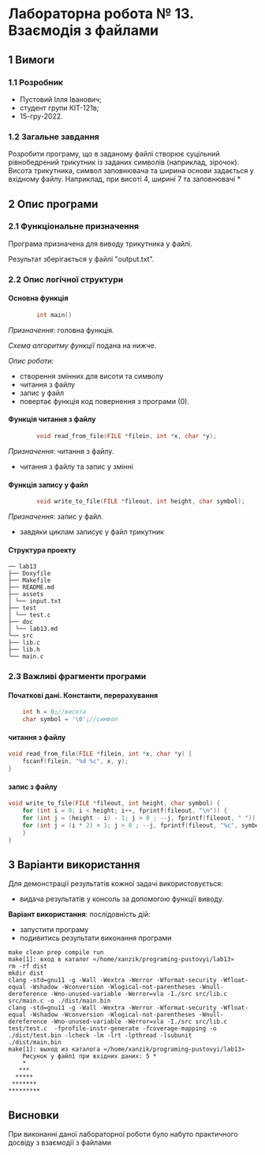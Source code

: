 # Лабораторна робота № 13.   Взаємодія з файлами

## 1 Вимоги

### 1.1 Розробник

* Пустовий Iлля Iванович;
* студент групи КІТ-121в;
* 15-гру-2022.

### 1.2 Загальне завдання

Розробити програму, що в заданому файлі створює суцільний рівнобедрений трикутник із
заданих символів (наприклад, зірочок). Висота трикутника, символ заповнювача та ширина
основи задається у вхідному файлу. Наприклад, при висоті 4, ширині 7 та заповнювачі *

## 2 Опис програми

### 2.1 Функціональне призначення

Програма призначена для виводу трикутника у файлі.

Результат зберігається у файлі "output.txt".

### 2.2 Опис логічної структури

#### Основна функція

```c
		int main() 
```

*Призначення*: головна функція.

*Схема алгоритму функції* подана на нижче.

*Опис роботи*: 

- створення змінних для висоти та символу
- читання з файлу
- запис у файл
- повертає функція код повернення з програми (0).

#### Функція читання з файлу

```c
		void read_from_file(FILE *filein, int *x, char *y);
```
*Призначення*: читання з файлу.

- читання з файлу та запис у змінні

#### Функція запису у файл

```c
		void write_to_file(FILE *fileout, int height, char symbol);
```
*Призначення*: запис у файл.

- завдяки циклам записує у файл трикутник

#### Структура проекту

```
── lab13
├── Doxyfile
├── Makefile
├── README.md
├── assets
│ └── input.txt
├── test
│ └── test.c
├── doc
│ └── lab13.md
└── src
├── lib.c
├── lib.h
└── main.c

```


### 2.3 Важливі фрагменти програми

#### Початкові дані. Константи, перерахування

```c
	int h = 0;//висота
	char symbol = '\0';//символ
```

#### читання з файлу

```c
void read_from_file(FILE *filein, int *x, char *y) {
    fscanf(filein, "%d %c", x, y);
}
```
#### запис з файлу

```c
void write_to_file(FILE *fileout, int height, char symbol) {
    for (int i = 0; i < height; i++, fprintf(fileout, "\n")) {
    for (int j = (height - i) - 1; j > 0 ; --j, fprintf(fileout, " "));
    for (int j = (i * 2) + 1; j > 0 ; --j, fprintf(fileout, "%c", symbol));
    }
}
```


## 3 Варіанти використання

Для демонстрації результатів кожної задачі використовується:

- видача результатів у консоль за допомогою функції виводу.

**Варіант використання**: послідовність дій:

- запустити програму
- подивитись результати виконання програми

```
make clean prep compile run
make[1]: вход в каталог «/home/xanzik/programing-pustovyi/lab13»
rm -rf dist
mkdir dist
clang -std=gnu11 -g -Wall -Wextra -Werror -Wformat-security -Wfloat-equal -Wshadow -Wconversion -Wlogical-not-parentheses -Wnull-dereference -Wno-unused-variable -Werror=vla -I./src src/lib.c src/main.c -o ./dist/main.bin
clang -std=gnu11 -g -Wall -Wextra -Werror -Wformat-security -Wfloat-equal -Wshadow -Wconversion -Wlogical-not-parentheses -Wnull-dereference -Wno-unused-variable -Werror=vla -I./src src/lib.c test/test.c  -fprofile-instr-generate -fcoverage-mapping -o ./dist/test.bin -lcheck -lm -lrt -lpthread -lsubunit
./dist/main.bin
make[1]: выход из каталога «/home/xanzik/programing-pustovyi/lab13»	
	Рисунок у файлі при вхідних даних: 5 *
    *
   ***
  *****
 *******
*********
```
## Висновки

При виконанні даної лабораторної роботи було набуто практичного досвіду з взаємодії з файлами